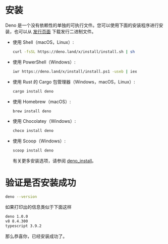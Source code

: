 # 安装

Deno 是一个没有依赖性的单独的可执行文件。您可以使用下面的安装程序进行安装，也可以从 [发行页面](https://github.com/denoland/deno/releases) 下载发行二进制文件。

- 使用 Shell（macOS，Linux）:
  ```bash
  curl -fsSL https://deno.land/x/install/install.sh | sh
  ```
- 使用 PowerShell（Windows）:
  ```bash
  iwr https://deno.land/x/install/install.ps1 -useb | iex
  ```
- 使用 Rust 的 Cargo 包管理器（Windows，macOS，Linux）:
  ```bash
  cargo install deno
  ```
- 使用 Homebrew（macOS）:
  ```bash
  brew install deno
  ```
- 使用 Chocolatey（Windows）:
  ```bash
  choco install deno
  ```
- 使用 Scoop（Windows）:
  ```bash
  scoop install deno
  ```
  有关更多安装选项，请参阅 [deno_install](https://github.com/denoland/deno_install)。

# 验证是否安装成功

```bash
deno --version
```

如果打印出的信息类似于下面这样

```bash
deno 1.0.0
v8 8.4.300
typescript 3.9.2
```

那么恭喜你，已经安装成功了。
